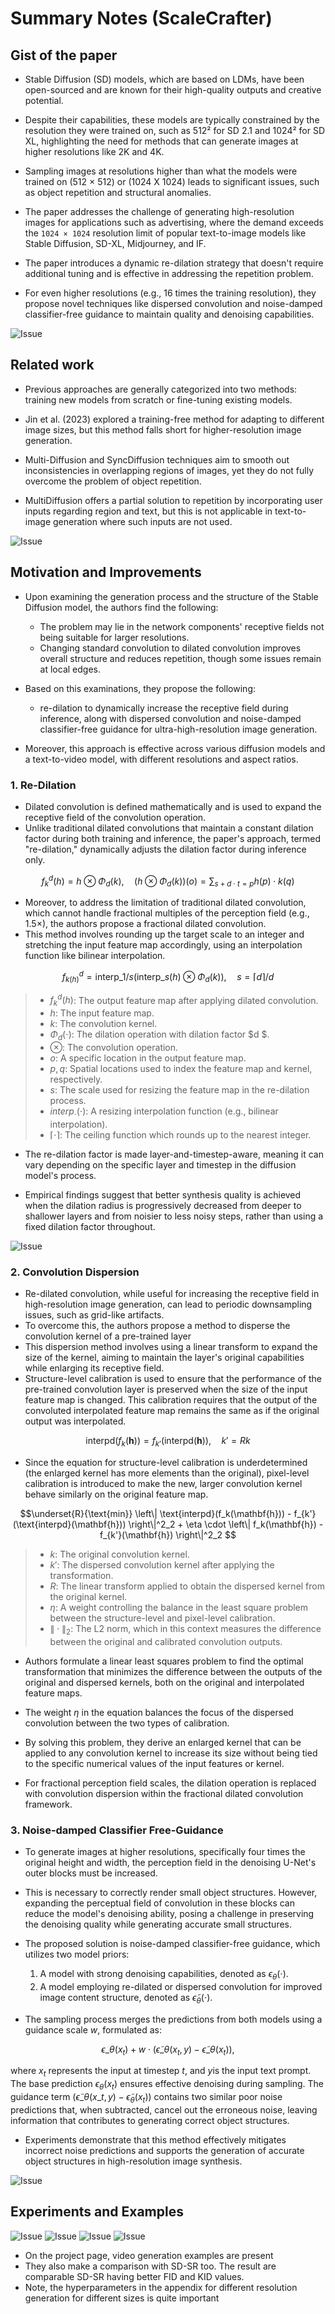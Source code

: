 # Summary Notes (ScaleCrafter)

## Gist of the paper
- Stable Diffusion (SD) models, which are based on LDMs, have been open-sourced and are known for their high-quality outputs and creative potential.

- Despite their capabilities, these models are typically constrained by the resolution they were trained on, such as 512² for SD 2.1 and 1024² for SD XL, highlighting the need for methods that can generate images at higher resolutions like 2K and 4K.

- Sampling images at resolutions higher than what the models were trained on (512 × 512) or (1024 X 1024) leads to significant issues, such as object repetition and structural anomalies.

- The paper addresses the challenge of generating high-resolution images for applications such as advertising, where the demand exceeds the `1024 × 1024` resolution limit of popular text-to-image models like Stable Diffusion, SD-XL, Midjourney, and IF.

- The paper introduces a dynamic re-dilation strategy that doesn't require additional tuning and is effective in addressing the repetition problem.

- For even higher resolutions (e.g., 16 times the training resolution), they propose novel techniques like dispersed convolution and noise-damped classifier-free guidance to maintain quality and denoising capabilities.

![Issue](images/scalecrafter/scalecrafter_1.png)


## Related work
- Previous approaches are generally categorized into two methods: training new models from scratch or fine-tuning existing models.

- Jin et al. (2023) explored a training-free method for adapting to different image sizes, but this method falls short for higher-resolution image generation.

- Multi-Diffusion and SyncDiffusion techniques aim to smooth out inconsistencies in overlapping regions of images, yet they do not fully overcome the problem of object repetition.

- MultiDiffusion offers a partial solution to repetition by incorporating user inputs regarding region and text, but this is not applicable in text-to-image generation where such inputs are not used.

![Issue](images/scalecrafter/scalecrafter_2.png)


## Motivation and Improvements

- Upon examining the generation process and the structure of the Stable Diffusion model, the authors find the following:
  - The problem may lie in the network components' receptive fields not being suitable for larger resolutions.
  - Changing standard convolution to dilated convolution improves overall structure and reduces repetition, though some issues remain at local edges.

- Based on this examinations, they propose the following:
  - re-dilation to dynamically increase the receptive field during inference, along with dispersed convolution and noise-damped classifier-free guidance for ultra-high-resolution image generation.
  
- Moreover, this approach is effective across various diffusion models and a text-to-video model, with different resolutions and aspect ratios.

### 1. Re-Dilation
- Dilated convolution is defined mathematically and is used to expand the receptive field of the convolution operation.
- Unlike traditional dilated convolutions that maintain a constant dilation factor during both training and inference, the paper's approach, termed "re-dilation," dynamically adjusts the dilation factor during inference only.

$$f^d_k(h) = h \otimes \Phi_d(k), \quad (h \otimes \Phi_d(k))(o) = \sum_{s+d\cdot t=p} h(p) \cdot k(q) $$

- Moreover, to address the limitation of traditional dilated convolution, which cannot handle fractional multiples of the perception field (e.g., 1.5×), the authors propose a fractional dilated convolution.
- This method involves rounding up the target scale to an integer and stretching the input feature map accordingly, using an interpolation function like bilinear interpolation.

$$ f^d_{k(h)} = \text{interp}\_{1/s} (\text{interp}\_{s}(h) \otimes \Phi_{d}(k)), \quad s = \lceil d \rceil / d$$

> - $f^d_k(h)$: The output feature map after applying dilated convolution.
> - $h$: The input feature map.
> - $k$: The convolution kernel.
> - $\Phi_d(\cdot)$: The dilation operation with dilation factor $d $.
> - $\otimes$: The convolution operation.
> - $o$: A specific location in the output feature map.
> - $p, q$: Spatial locations used to index the feature map and kernel, respectively.
> - $s$: The scale used for resizing the feature map in the re-dilation process.
> - $interp_{\cdot}(\cdot)$: A resizing interpolation function (e.g., bilinear interpolation).
> - $\lceil \cdot \rceil$: The ceiling function which rounds up to the nearest integer.


- The re-dilation factor is made layer-and-timestep-aware, meaning it can vary depending on the specific layer and timestep in the diffusion model's process.

- Empirical findings suggest that better synthesis quality is achieved when the dilation radius is progressively decreased from deeper to shallower layers and from noisier to less noisy steps, rather than using a fixed dilation factor throughout.

![Issue](images/scalecrafter/scalecrafter_3.png)


### 2. Convolution Dispersion
- Re-dilated convolution, while useful for increasing the receptive field in high-resolution image generation, can lead to periodic downsampling issues, such as grid-like artifacts.
- To overcome this, the authors propose a method to disperse the convolution kernel of a pre-trained layer
- This dispersion method involves using a linear transform to expand the size of the kernel, aiming to maintain the layer's original capabilities while enlarging its receptive field.
- Structure-level calibration is used to ensure that the performance of the pre-trained convolution layer is preserved when the size of the input feature map is changed. This calibration requires that the output of the convoluted interpolated feature map remains the same as if the original output was interpolated.

$$\text{interpd}(f_k(\mathbf{h})) = f_{k'}(\text{interpd}(\mathbf{h})), \quad k' = Rk $$

- Since the equation for structure-level calibration is underdetermined (the enlarged kernel has more elements than the original), pixel-level calibration is introduced to make the new, larger convolution kernel behave similarly on the original feature map.

$$\underset{R}{\text{min}} \left\| \text{interpd}(f_k(\mathbf{h})) - f_{k'}(\text{interpd}(\mathbf{h})) \right\|^2_2 + \eta \cdot \left\| f_k(\mathbf{h}) - f_{k'}(\mathbf{h}) \right\|^2_2 $$

> - $k$: The original convolution kernel.
> - $k'$: The dispersed convolution kernel after applying the transformation.
> - $R$: The linear transform applied to obtain the dispersed kernel from the original kernel.
> - $\eta$: A weight controlling the balance in the least square problem between the structure-level and pixel-level calibration.
> - $\|\cdot\|_2$: The L2 norm, which in this context measures the difference between the original and calibrated convolution outputs.

- Authors formulate a linear least squares problem to find the optimal transformation that minimizes the difference between the outputs of the original and dispersed kernels, both on the original and interpolated feature maps.

- The weight $\eta$ in the equation balances the focus of the dispersed convolution between the two types of calibration.
- By solving this problem, they derive an enlarged kernel that can be applied to any convolution kernel to increase its size without being tied to the specific numerical values of the input features or kernel.
- For fractional perception field scales, the dilation operation is replaced with convolution dispersion within the fractional dilated convolution framework.

### 3. Noise-damped Classifier Free-Guidance

- To generate images at higher resolutions, specifically four times the original height and width, the perception field in the denoising U-Net's outer blocks must be increased. 
- This is necessary to correctly render small object structures. However, expanding the perceptual field of convolution in these blocks can reduce the model's denoising ability, posing a challenge in preserving the denoising quality while generating accurate small structures.

- The proposed solution is noise-damped classifier-free guidance, which utilizes two model priors:

  1. A model with strong denoising capabilities, denoted as $\epsilon_{\theta}(\cdot)$.
  2. A model employing re-dilated or dispersed convolution for improved image content structure, denoted as $\tilde{\epsilon}_{\theta}(\cdot)$.

- The sampling process merges the predictions from both models using a guidance scale $w$, formulated as:

$$\epsilon\_{\theta}(x_t) + w \cdot (\tilde{\epsilon}\_{\theta}(x_t, y) - \tilde{\epsilon}\_{\theta}(x_t)),$$

where $x_t$ represents the input at timestep $t$, and $y$is the input text prompt. The base prediction $\epsilon_{\theta}(x_t)$ ensures effective denoising during sampling. The guidance term $(\tilde{\epsilon}\_{\theta}(x\_t,y) - \tilde{\epsilon}_{\theta}(x_t))$ contains two similar poor noise predictions that, when subtracted, cancel out the erroneous noise, leaving information that contributes to generating correct object structures.

- Experiments demonstrate that this method effectively mitigates incorrect noise predictions and supports the generation of accurate object structures in high-resolution image synthesis.

![Issue](images/scalecrafter/scalecrafter_4.png)


## Experiments and Examples
![Issue](images/scalecrafter/scalecrafter_8.png)
![Issue](images/scalecrafter/scalecrafter_5.png)
![Issue](images/scalecrafter/scalecrafter_6.png)
![Issue](images/scalecrafter/scalecrafter_7.png)

- On the project page, video generation examples are present
- They also make a comparison with SD-SR too. The result are comparable SD-SR having better FID and KID values.
- Note, the hyperparameters in the appendix for different resolution generation for different sizes is quite important
